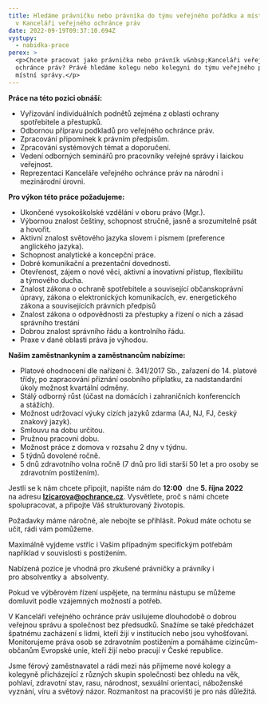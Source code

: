 ```yaml
---
title: Hledáme právničku nebo právníka do týmu veřejného pořádku a místní správy
  v Kanceláři veřejného ochránce práv
date: 2022-09-19T09:37:10.694Z
vystupy:
  - nabidka-prace
perex: >
  <p>Chcete pracovat jako právnička nebo právník v&nbsp;Kanceláři veřejného
  ochránce práv? Právě hledáme kolegu nebo kolegyni do týmu veřejného pořádku a
  místní správy.</p>
---
```

<p><strong>Práce na této pozici obnáší:</strong></p>

<ul>
	<li>Vyřizování individuálních podnětů zejména z<strong>&nbsp;</strong>oblasti ochrany spotřebitele a přestupků.</li>
	<li>Odbornou přípravu podkladů pro veřejného ochránce práv.</li>
	<li>Zpracování připomínek k právním předpisům.</li>
	<li>Zpracování systémových témat a doporučení.</li>
	<li>Vedení odborných seminářů pro pracovníky veřejné správy i laickou veřejnost.</li>
	<li>Reprezentaci Kanceláře veřejného ochránce práv na národní i mezinárodní úrovni.</li>
</ul>

<p><strong>Pro výkon této práce požadujeme:</strong></p>

<ul>
	<li>Ukončené vysokoškolské vzdělání v&nbsp;oboru právo (Mgr.).</li>
	<li>Výbornou znalost češtiny, schopnost stručně, jasně a&nbsp;srozumitelně psát a&nbsp;hovořit.</li>
	<li>Aktivní znalost světového jazyka slovem i&nbsp;písmem (preference anglického jazyka).</li>
	<li>Schopnost analytické a&nbsp;koncepční práce.</li>
	<li>Dobré komunikační a prezentační dovednosti.</li>
	<li>Otevřenost, zájem o&nbsp;nové věci, aktivní a&nbsp;inovativní přístup, flexibilitu a&nbsp;týmového ducha.</li>
	<li>Znalost zákona o ochraně spotřebitele a související občanskoprávní úpravy, zákona o elektronických komunikacích, ev. energetického zákona a souvisejících právních předpisů</li>
	<li>Znalost zákona o odpovědnosti za přestupky a řízení o nich a zásad správního trestání</li>
	<li>Dobrou znalost správního řádu a kontrolního řádu.</li>
	<li>Praxe v&nbsp;dané oblasti práva je výhodou.</li>
</ul>

<p><strong>Našim zaměstnankyním a&nbsp;zaměstnancům nabízíme:</strong></p>

<ul>
	<li>Platové ohodnocení dle nařízení č.&nbsp;341/2017 Sb., zařazení do&nbsp;14. platové třídy, po&nbsp;zapracování přiznání osobního příplatku, za&nbsp;nadstandardní úkoly možnost kvartální odměny.</li>
	<li>Stálý odborný růst (účast na&nbsp;domácích i&nbsp;zahraničních konferencích a&nbsp;stážích).</li>
	<li>Možnost udržovací výuky cizích jazyků zdarma (AJ, NJ, FJ, český znakový jazyk).</li>
	<li>Smlouvu na&nbsp;dobu určitou.</li>
	<li>Pružnou pracovní dobu.</li>
	<li>Možnost práce z&nbsp;domova v&nbsp;rozsahu 2 dny v&nbsp;týdnu.</li>
	<li>5 týdnů dovolené ročně.</li>
	<li>5 dnů zdravotního volna ročně (7 dnů pro lidi starší 50 let a pro osoby se zdravotním postižením).</li>
</ul>

<p>Jestli se k&nbsp;nám chcete připojit, napište nám do&nbsp;<strong>12:00</strong>&nbsp; dne <strong>5. října 2022</strong> na&nbsp;adresu&nbsp;<a href="mailto:lzicarova@ochrance.cz"><strong>lzicarova@ochrance.cz</strong></a>. Vysvětlete, proč s&nbsp;námi chcete spolupracovat, a připojte Váš strukturovaný životopis.</p>

<p>Požadavky máme náročné, ale nebojte se přihlásit. Pokud máte ochotu se učit, rádi vám pomůžeme.</p>

<p>Maximálně vyjdeme vstříc i Vašim případným specifickým potřebám například v&nbsp;souvislosti s&nbsp;postižením.</p>

<p>Nabízená pozice je vhodná pro&nbsp;zkušené právničky a&nbsp;právníky i pro&nbsp;absolventky a &nbsp;absolventy.</p>

<p>Pokud ve&nbsp;výběrovém řízení uspějete, na&nbsp;termínu nástupu se můžeme domluvit podle vzájemných možností a&nbsp;potřeb.</p>

<p>V&nbsp;Kanceláři veřejného ochránce práv usilujeme dlouhodobě o&nbsp;dobrou veřejnou správu a&nbsp;společnost bez předsudků. Snažíme se také předcházet špatnému zacházení s&nbsp;lidmi, kteří žijí v&nbsp;institucích nebo jsou vyhošťovaní. Monitorujeme práva osob se zdravotním postižením a&nbsp;pomáháme cizincům-občanům Evropské unie, kteří žijí nebo pracují v&nbsp;České republice.</p>

<p>Jsme férový zaměstnavatel a&nbsp;rádi mezi nás přijmeme nové kolegy a kolegyně přicházející z&nbsp;různých skupin společnosti bez ohledu na věk, pohlaví, zdravotní stav, rasu, národnost, sexuální orientaci, náboženské vyznání, víru a světový názor. Rozmanitost na&nbsp;pracovišti je pro&nbsp;nás důležitá.</p>

<p>&nbsp;</p>

<p>&nbsp;</p>
